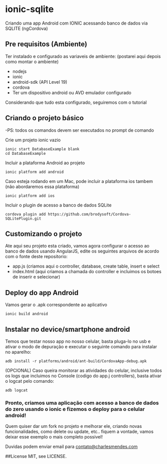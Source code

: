 # ionic-sqlite
Criando uma app Android com IONIC acessando banco de dados via SQLITE (ngCordova)

## Pre requisitos (Ambiente)
Ter instalado e configurado as variaveis de ambiente: 
(postarei aqui depois como montar o ambiente)
* nodejs
* ionic
* android-sdk (API Level 19)
* cordova
* Ter um dispositivo android ou AVD emulador configurado

Considerando que tudo esta configurado, seguiremos com o tutorial

## Criando o projeto básico
-PS: todos os comandos devem ser executados no prompt de comando

Crie um projeto ionic vazio

    ionic start DatabaseExample blank
    cd DatabaseExample
  
Incluir a plataforma Android ao projeto

    ionic platform add android

Caso esteja rodando em um Mac, pode incluir a plataforma ios tambem (não abordaremos essa plataforma)

    ionic platform add ios
  
Incluir o plugin de acesso a banco de dados SQLite

    cordova plugin add https://github.com/brodysoft/Cordova-SQLitePlugin.git

## Customizando o projeto
Ate aqui seu projeto esta criado, vamos agora configurar o acesso ao banco de dados usando AngularJS, edite os seguintes arquivos de acordo com o fonte deste repositorio:
* app.js (criamos aqui o controller, database, create table, insert e select
* index.html (aqui criamos a chamada do controller e incluimos os botoes de inserir e selecionar)

## Deploy do app Android
Vamos gerar o .apk correspondente ao aplicativo

    ionic build android
  
## Instalar no device/smartphone android
Temos que testar nosso app no nosso celular, basta pluga-lo no usb e ativar o modo de depuração e executar o seguinte comando para instalar no aparelho:

    adb install -r platforms/android/ant-build/CordovaApp-debug.apk
  
(OPCIONAL) Caso queira monitorar as atividades do celular, inclusive todos os logs que incluimos no Console (codigo do app.j controllers), basta ativar o logcat pelo comando:

    adb logcat

### Pronto, criamos uma aplicação com acesso a banco de dados do zero usando o ionic e fizemos o deploy para o celular android!
Quem quiser dar um fork no projeto e melhorar ele, criando novas funcionalidades, como delete ou update, etc.. fiquem a vontade, vamos deixar esse exemplo o mais completo possivel!

Duvidas podem enviar email para contato@charlesmendes.com

##License
MIT, see LICENSE.

